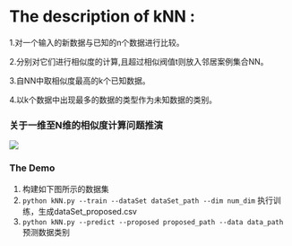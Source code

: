 # The description of kNN :

1.对一个输入的新数据与已知的n个数据进行比较。

2.分别对它们进行相似度的计算,且超过相似阀值t则放入邻居案例集合NN。

3.自NN中取相似度最高的k个已知数据。

4.以k个数据中出现最多的数据的类型作为未知数据的类别。

### 关于一维至N维的相似度计算问题推演

![](http://www.jusot.com/wp-content/uploads/2017/03/16300000349743126968424616674_s-300x125.jpg)

### The Demo

1. 构建如下图所示的数据集
1. `python kNN.py --train --dataSet dataSet_path --dim num_dim` 执行训练，生成dataSet_proposed.csv
1. `python kNN.py --predict --proposed proposed_path --data data_path` 预测数据类别
